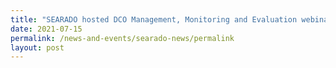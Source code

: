 ```yaml
---
title: "SEARADO hosted DCO Management, Monitoring and Evaluation webinar "
date: 2021-07-15
permalink: /news-and-events/searado-news/permalink
layout: post
---
```

